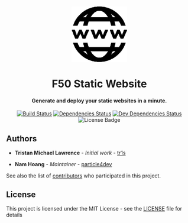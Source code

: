 <p align="center">
	<img src="./logo.png" width="150" />
</p>

<h1 align="center">
	F50 Static Website
	<br>
</h1>

<h4 align="center">Generate and deploy your static websites in a minute.</h4>

<div align="center">

[![Build Status](https://travis-ci.com/particle4dev/f50-staticweb.svg?branch=master)](https://travis-ci.com/particle4dev/f50-staticweb)
[![Dependencies Status](https://img.shields.io/david/particle4dev/f50-staticweb.svg)](https://github.com/particle4dev/f50-staticweb)
[![Dev Dependencies Status](https://img.shields.io/david/dev/particle4dev/f50-staticweb.svg)](https://github.com/particle4dev/f50-staticweb)
![License Badge](https://img.shields.io/github/license/particle4dev/f50-staticweb.svg)
<!-- [![Twitter Badge](https://img.shields.io/badge/chat-twitter-blue.svg)](https://twitter.com/triscodes) -->
<!-- [![Donate Badge](https://img.shields.io/badge/buy%20me%20a%20tea-donate-yellow.svg)](https://paypal.me/Nightizm) -->

</div>

## Authors

* **Tristan Michael Lawrence** - *Initial work* - [tr1s](https://github.com/tr1s)

* **Nam Hoang** - *Maintainer* - [particle4dev](https://github.com/particle4dev)

See also the list of [contributors](AUTHORS) who participated in this project.

## License

This project is licensed under the MIT License - see the [LICENSE](LICENSE) file for details


